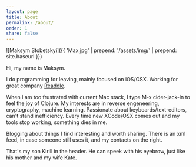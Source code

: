 ```yaml
---
layout: page
title: About
permalink: /about/
order: 1
share: false
---
```


![Maksym Stobetskyi]({{ 'Max.jpg' | prepend: '/assets/img/' | prepend: site.baseurl }})

Hi, my name is Maksym.

I do programming for leaving, mainly focused on iOS/OSX. Working for great company [Readdle](https://readdle.com).

When I am too frustrated with current Mac stack, I type M-x cider-jack-in to feel the joy of Clojure.
My interests are in reverse engeneering, cryptography, machine learning. 
Passionate about keyboards/text-editors, can't stand inefficiency. Every time new XCode/OSX comes out and my tools stop working, something dies in me.

Blogging about things I find interesting and worth sharing. There is an xml feed, in case someone still uses it, and my contacts on the right.

That's my son Kirill in the header. He can speek with his eyebrow, just like his mother and my wife Kate.
